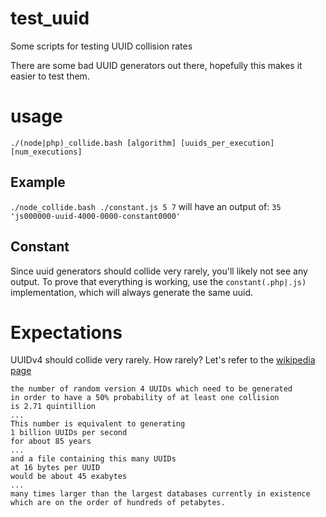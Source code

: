 # test_uuid
Some scripts for testing UUID collision rates

There are some bad UUID generators out there, hopefully this makes it easier to test them.

# usage

```./(node|php)_collide.bash [algorithm] [uuids_per_execution] [num_executions]```

## Example

```./node_collide.bash ./constant.js 5 7```
will have an output of:
```35 'js000000-uuid-4000-0000-constant0000'```

## Constant

Since uuid generators should collide very rarely, you'll likely not see any output.
To prove that everything is working, use the `constant(.php|.js)` implementation, which will always generate the same uuid.

# Expectations

UUIDv4 should collide very rarely. How rarely?
Let's refer to the [wikipedia page](https://en.wikipedia.org/wiki/Universally_unique_identifier#Collisions)

```
the number of random version 4 UUIDs which need to be generated
in order to have a 50% probability of at least one collision
is 2.71 quintillion
...
This number is equivalent to generating
1 billion UUIDs per second
for about 85 years
...
and a file containing this many UUIDs
at 16 bytes per UUID
would be about 45 exabytes
...
many times larger than the largest databases currently in existence
which are on the order of hundreds of petabytes.
```
